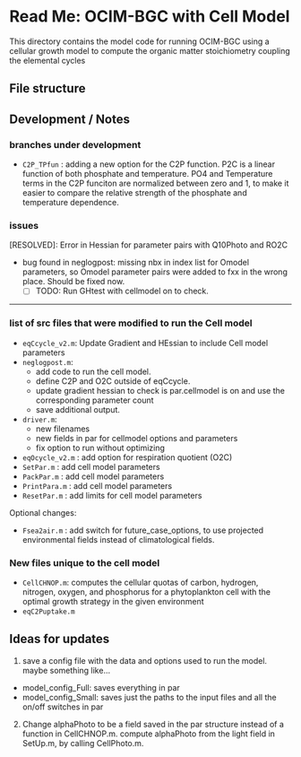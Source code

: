 # Read Me: OCIM-BGC with Cell Model
This directory contains the model code for running OCIM-BGC using a cellular growth model to compute the organic matter stoichiometry coupling the elemental cycles

## File structure

## Development / Notes
### branches under development
- `C2P_TPfun` : adding a new option for the C2P function. P2C is a linear function of both phosphate and temperature. PO4 and Temperature terms in the C2P funciton are normalized between zero and 1, to make it easier to compare the relative strength of the phosphate and temperature dependence.  


### issues
[RESOLVED]: Error in Hessian for parameter pairs with Q10Photo and RO2C
- bug found in neglogpost: missing nbx in index list for Omodel parameters, so Omodel parameter pairs were added to fxx in the wrong place. Should be fixed now. 
   - [ ] TODO: Run GHtest with cellmodel on to check. 

----
### list of src files that were modified to run the Cell model
- `eqCcycle_v2.m`: Update Gradient and HEssian to include Cell model parameters
- `neglogpost.m`: 
   - add code to run the cell model. 
   - define C2P and O2C outside of eqCcycle. 
   - update gradient hessian to check is par.cellmodel is on and use the corresponding parameter count
   - save additional output. 
- `driver.m`: 
   - new filenames
   - new fields in par for cellmodel options and parameters
   - fix option to run without optimizing
- `eqOcycle_v2.m` : add option for respiration quotient (O2C)
- `SetPar.m` : add cell model parameters
- `PackPar.m` : add cell model parameters
- `PrintPara.m` : add cell model parameters
- `ResetPar.m` : add limits for cell model parameters

Optional changes:
- `Fsea2air.m` : add switch for future_case_options, to use projected environmental fields instead of climatological fields.

### New files unique to the cell model
- `CellCHNOP.m`: computes the cellular quotas of carbon, hydrogen, nitrogen, oxygen, and phosphorus for a phytoplankton cell with the optimal growth strategy in the given environment
- `eqC2Puptake.m`

## Ideas for updates
1.  save a config file with the data and options used to run the model. maybe something like... 
   - model_config_Full: saves everything in par
   - model_config_Small: saves just the paths to the input files and all the on/off switches in par

2. Change alphaPhoto to be a field saved in the par structure instead of a function in CellCHNOP.m. compute alphaPhoto from the light field in SetUp.m, by calling CellPhoto.m. 